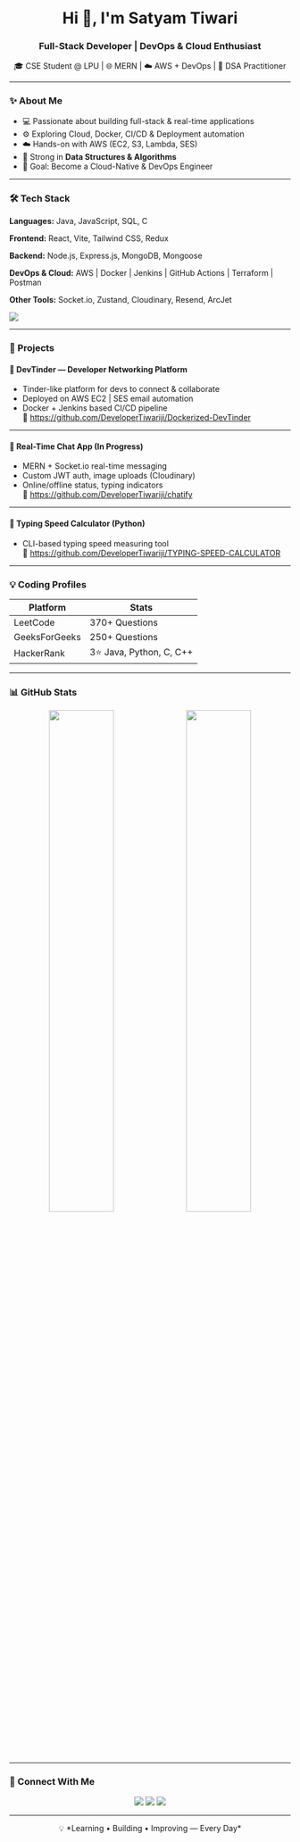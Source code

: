 <h1 align="center">Hi 👋, I'm Satyam Tiwari</h1>
<h3 align="center">Full-Stack Developer | DevOps & Cloud Enthusiast</h3>

<p align="center">
 🎓 CSE Student @ LPU | 🌐 MERN | ☁️ AWS + DevOps | 🧠 DSA Practitioner  
</p>

---

### ✨ About Me

- 💻 Passionate about building full-stack & real-time applications  
- ⚙️ Exploring Cloud, Docker, CI/CD & Deployment automation  
- ☁️ Hands-on with AWS (EC2, S3, Lambda, SES)  
- 🧠 Strong in **Data Structures & Algorithms**
- 🚀 Goal: Become a Cloud-Native & DevOps Engineer  

---

### 🛠 Tech Stack

**Languages:** Java, JavaScript, SQL, C  

**Frontend:** React, Vite, Tailwind CSS, Redux  

**Backend:** Node.js, Express.js, MongoDB, Mongoose  

**DevOps & Cloud:** AWS | Docker | Jenkins | GitHub Actions | Terraform | Postman  

**Other Tools:** Socket.io, Zustand, Cloudinary, Resend, ArcJet  

<p align="left">
 <img src="https://skillicons.dev/icons?i=java,js,react,nodejs,express,mongodb,aws,docker,jenkins,git,github,postman,linux,terraform,mysql" />
</p>

---

### 🚀 Projects

#### 🔹 **DevTinder — Developer Networking Platform**
- Tinder-like platform for devs to connect & collaborate  
- Deployed on AWS EC2 | SES email automation  
- Docker + Jenkins based CI/CD pipeline  
🔗 https://github.com/DeveloperTiwariji/Dockerized-DevTinder

---

#### 🔹 **Real-Time Chat App (In Progress)**
- MERN + Socket.io real-time messaging  
- Custom JWT auth, image uploads (Cloudinary)  
- Online/offline status, typing indicators  
🔗 https://github.com/DeveloperTiwariji/chatify

---

#### 🔹 **Typing Speed Calculator (Python)**
- CLI-based typing speed measuring tool  
🔗 https://github.com/DeveloperTiwariji/TYPING-SPEED-CALCULATOR

---

### 💡 Coding Profiles

| Platform | Stats |
|---|---|
| LeetCode | 370+ Questions |
| GeeksForGeeks | 250+ Questions |
| HackerRank | 3⭐ Java, Python, C, C++ |

---

### 📊 GitHub Stats

<p align="center">
 <img width="48%" src="https://github-readme-stats.vercel.app/api?username=DeveloperTiwariji&theme=tokyonight&show_icons=true&hide_border=true" />
 <img width="48%" src="https://github-readme-streak-stats.herokuapp.com/?user=DeveloperTiwariji&theme=tokyonight&hide_border=true" />
</p>

---

### 🤝 Connect With Me

<p align="center">
 <a href="mailto:tiwarsatyam4685@gmail.com"><img src="https://img.shields.io/badge/Gmail-D44638?style=for-the-badge&logo=gmail&logoColor=white" /></a>
 <a href="https://www.linkedin.com/in/satyam-tiwari1/"><img src="https://img.shields.io/badge/LinkedIn-0A66C2?style=for-the-badge&logo=linkedin&logoColor=white" /></a>
 <a href="https://github.com/DeveloperTiwariji"><img src="https://img.shields.io/badge/GitHub-181717?style=for-the-badge&logo=github&logoColor=white" /></a>
</p>

---

<p align="center">
 💡 *Learning • Building • Improving — Every Day*
</p>

